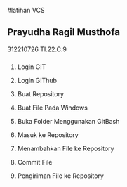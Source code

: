 #latihan VCS
## Prayudha Ragil Musthofa
312210726
TI.22.C.9
###
1. Login GIT

2. Login GIThub

3. Buat Repository

4. Buat File Pada Windows

5. Buka Folder Menggunakan GitBash

6. Masuk ke Repository

7. Menambahkan File ke Repository

8. Commit File

9. Pengiriman File ke Repository
